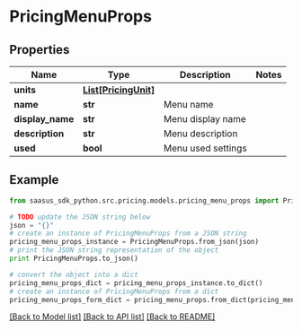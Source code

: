# PricingMenuProps


## Properties
Name | Type | Description | Notes
------------ | ------------- | ------------- | -------------
**units** | [**List[PricingUnit]**](PricingUnit.md) |  | 
**name** | **str** | Menu name | 
**display_name** | **str** | Menu display name | 
**description** | **str** | Menu description | 
**used** | **bool** | Menu used settings | 

## Example

```python
from saasus_sdk_python.src.pricing.models.pricing_menu_props import PricingMenuProps

# TODO update the JSON string below
json = "{}"
# create an instance of PricingMenuProps from a JSON string
pricing_menu_props_instance = PricingMenuProps.from_json(json)
# print the JSON string representation of the object
print PricingMenuProps.to_json()

# convert the object into a dict
pricing_menu_props_dict = pricing_menu_props_instance.to_dict()
# create an instance of PricingMenuProps from a dict
pricing_menu_props_form_dict = pricing_menu_props.from_dict(pricing_menu_props_dict)
```
[[Back to Model list]](../README.md#documentation-for-models) [[Back to API list]](../README.md#documentation-for-api-endpoints) [[Back to README]](../README.md)


